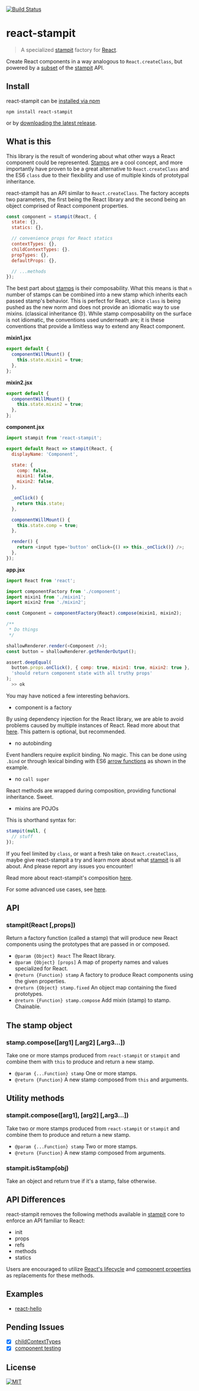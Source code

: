 [![Build Status](https://travis-ci.org/stampit-org/react-stampit.svg)](https://travis-ci.org/stampit-org/react-stampit)

# react-stampit

> A specialized [stampit](https://github.com/stampit-org/stampit) factory for [React](https://github.com/facebook/react).

Create React components in a way analogous to `React.createClass`, but powered by a [subset](#api-differences) of the [stampit](https://github.com/stampit-org/stampit) API.

## Install

react-stampit can be [installed via npm](https://www.npmjs.com/package/react-stampit)

```
npm install react-stampit
```

or by [downloading the latest release](https://github.com/stampit-org/react-stampit/releases).

## What is this

This library is the result of wondering about what other ways a React component could be represented. [Stamps](https://en.wikipedia.org/wiki/Stamp_%28object-oriented_programming%29) are a cool concept, and more importantly have proven to be a great alternative to `React.createClass` and the ES6 `class` due to their flexibility and use of multiple kinds of prototypal inheritance.

react-stampit has an API similar to `React.createClass`. The factory accepts two parameters, the first being the React library and the second being an object comprised of React component properties.

```js
const component = stampit(React, {
  state: {},
  statics: {},

  // convenience props for React statics
  contextTypes: {},
  childContextTypes: {}.
  propTypes: {},
  defaultProps: {},

  // ...methods
});
```

The best part about [stamps](https://en.wikipedia.org/wiki/Stamp_%28object-oriented_programming%29) is their composability. What this means is that `n` number of stamps can be combined into a new stamp which inherits each passed stamp's behavior. This is perfect for React, since `class` is being pushed as the new norm and does not provide an idiomatic way to use mixins. (classical inheritance :disappointed:). While stamp composability on the surface is not idiomatic, the conventions used underneath are; it is these conventions that provide a limitless way to extend any React component.

__mixin1.jsx__

```js
export default {
  componentWillMount() {
    this.state.mixin1 = true;
  },
};
```

__mixin2.jsx__

```js
export default {
  componentWillMount() {
    this.state.mixin2 = true;
  },
};
```

__component.jsx__

```js
import stampit from 'react-stampit';

export default React => stampit(React, {
  displayName: 'Component',

  state: {
    comp: false,
    mixin1: false,
    mixin2: false,
  },

  _onClick() {
    return this.state;
  },

  componentWillMount() {
    this.state.comp = true;
  },

  render() {
    return <input type='button' onClick={() => this._onClick()} />;
  },
});
```

__app.jsx__

```js
import React from 'react';

import componentFactory from './component';
import mixin1 from './mixin1';
import mixin2 from './mixin2';

const Component = componentFactory(React).compose(mixin1, mixin2);

/**
 * Do things
 */
```

```js
shallowRenderer.render(<Component />);
const button = shallowRenderer.getRenderOutput();

assert.deepEqual(
  button.props.onClick(), { comp: true, mixin1: true, mixin2: true },
  'should return component state with all truthy props'
);
  >> ok
```

You may have noticed a few interesting behaviors.

* component is a factory

 By using dependency injection for the React library, we are able to avoid problems caused by multiple instances of React. Read more about that [here](https://medium.com/@dan_abramov/two-weird-tricks-that-fix-react-7cf9bbdef375). This pattern is optional, but recommended.

* no autobinding

 Event handlers require explicit binding. No magic. This can be done using `.bind` or through lexical binding with ES6 [arrow functions](https://developer.mozilla.org/en-US/docs/Web/JavaScript/Reference/Functions/Arrow_functions) as shown in the example.
* no `call super`

 React methods are wrapped during composition, providing functional inheritance. Sweet.
* mixins are POJOs

 This is shorthand syntax for:
 ```js
 stampit(null, {
   // stuff
 });
 ```

If you feel limited by `class`, or want a fresh take on `React.createClass`, maybe give react-stampit a try and learn more about what [stampit](https://github.com/stampit-org/stampit) is all about. And please report any issues you encounter!

Read more about react-stampit's composition [here](docs/composition.md).

For some advanced use cases, see [here](docs/advanced.md).

## API

### stampit(React [,props])

Return a factory function (called a stamp) that will produce new React components using the prototypes that are passed in or composed.

* `@param {Object} React` The React library.
* `@param {Object} [props]` A map of property names and values specialized for React.
* `@return {Function} stamp` A factory to produce React components using the given properties.
* `@return {Object} stamp.fixed` An object map containing the fixed prototypes.
* `@return {Function} stamp.compose` Add mixin (stamp) to stamp. Chainable.

## The stamp object

### stamp.compose([arg1] [,arg2] [,arg3...])

Take one or more stamps produced from `react-stampit` or `stampit` and
combine them with `this` to produce and return a new stamp.

* `@param {...Function} stamp` One or more stamps.
* `@return {Function}` A new stamp composed from `this` and arguments.

## Utility methods

### stampit.compose([arg1], [arg2] [,arg3...])

Take two or more stamps produced from `react-stampit` or `stampit` and
combine them to produce and return a new stamp.

* `@param {...Function} stamp` Two or more stamps.
* `@return {Function}` A new stamp composed from arguments.

### stampit.isStamp(obj)

Take an object and return true if it's a stamp, false otherwise.

## API Differences

react-stampit removes the following methods available in [stampit](https://github.com/stampit-org/stampit) core to enforce an API familiar to React:

* init
* props
* refs
* methods
* statics

Users are encouraged to utilize [React's lifecycle](https://facebook.github.io/react/docs/component-specs.html) and [component properties](#what-is-this) as replacements for these methods.

## Examples
* [react-hello](https://github.com/stampit-org/react-hello)

## Pending Issues
* [x] [childContextTypes](https://github.com/facebook/react/pull/3940)
* [x] [component testing](https://github.com/facebook/react/pull/3941)

## License
[![MIT](https://img.shields.io/badge/license-MIT-blue.svg)](http://troutowicz.mit-license.org)

